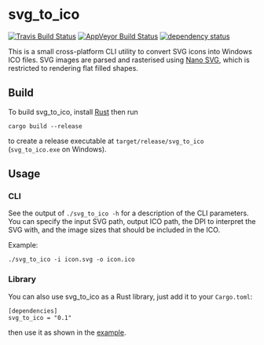 svg_to_ico
==========

[![Travis Build Status](https://www.travis-ci.org/WrinklyNinja/svg_to_ico.svg?branch=master)](https://www.travis-ci.org/WrinklyNinja/svg_to_ico)
[![AppVeyor Build Status](https://ci.appveyor.com/api/projects/status/github/WrinklyNinja/svg_to_ico?branch=master&svg=true)](https://ci.appveyor.com/project/WrinklyNinja/svg_to_ico)
[![dependency status](https://deps.rs/repo/github/WrinklyNinja/svg_to_ico/status.svg)](https://deps.rs/repo/github/WrinklyNinja/svg_to_ico)

This is a small cross-platform CLI utility to convert SVG icons into Windows ICO files. SVG images
are parsed and rasterised using
[Nano SVG](https://github.com/memononen/nanosvg), which is restricted to rendering
flat filled shapes.

## Build

To build svg_to_ico, install [Rust](https://www.rust-lang.org) then run

```
cargo build --release
```

to create a release executable at `target/release/svg_to_ico` (`svg_to_ico.exe` on Windows).

## Usage

### CLI

See the output of `./svg_to_ico -h` for a description of the CLI parameters. You can specify the
input SVG path, output ICO path, the DPI to interpret the SVG with, and the image sizes that should
be included in the ICO.

Example:

```
./svg_to_ico -i icon.svg -o icon.ico
```

### Library

You can also use svg_to_ico as a Rust library, just add it to your `Cargo.toml`:

```
[dependencies]
svg_to_ico = "0.1"
```

then use it as shown in the [example](examples/library.rs).

